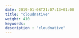 ```yaml
---
date: 2019-01-08T21:07:13+01:00
title: "cloudnative"
weight: 410
keywords:
description : "cloudnative"
---
```




